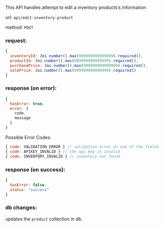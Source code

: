 This API handles attempt to edit a inventory products’s information

url: `api/edit-inventory-product`

method: `POST`

### request: 
```js
{
  inventoryId: Joi.number().max(999999999999999).required(),
  productId: Joi.number().max(999999999999999).required(),
  purchasePrice: Joi.number().max(999999999999999).required(),
  salePrice: Joi.number().max(999999999999999).required()
}
```

### response (on error):
```js
{
  hasError: true,
  error: {
    code,
    message
  }
}
```

Possible Error Codes:
```js
{ code: VALIDATION_ERROR } // validation error on one of the fields
{ code: APIKEY_INVALID } // the api key is invalid
{ code: INVENTORY_INVALID } // inventory not found
```

### response (on success):
```js
{
  hasError: false,
  status: "success"
}
```

### db changes:
updates the `product` collection in db.